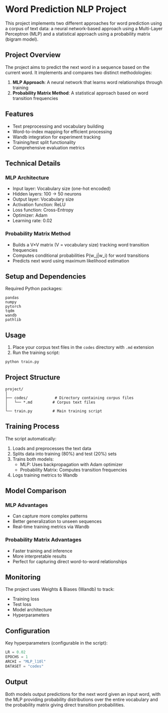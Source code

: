 # Word Prediction NLP Project

This project implements two different approaches for word prediction using a corpus of text data: a neural network-based approach using a Multi-Layer Perceptron (MLP) and a statistical approach using a probability matrix (bigram model).

## Project Overview

The project aims to predict the next word in a sequence based on the current word. It implements and compares two distinct methodologies:

1. **MLP Approach**: A neural network that learns word relationships through training
2. **Probability Matrix Method**: A statistical approach based on word transition frequencies

## Features

- Text preprocessing and vocabulary building
- Word-to-index mapping for efficient processing
- Wandb integration for experiment tracking
- Training/test split functionality
- Comprehensive evaluation metrics

## Technical Details

### MLP Architecture
- Input layer: Vocabulary size (one-hot encoded)
- Hidden layers: 100 -> 50 neurons
- Output layer: Vocabulary size
- Activation function: ReLU
- Loss function: Cross-Entropy
- Optimizer: Adam
- Learning rate: 0.02

### Probability Matrix Method
- Builds a V×V matrix (V = vocabulary size) tracking word transition frequencies
- Computes conditional probabilities P(w_j|w_i) for word transitions
- Predicts next word using maximum likelihood estimation

## Setup and Dependencies

Required Python packages:
```
pandas
numpy
pytorch
tqdm
wandb
pathlib
```

## Usage

1. Place your corpus text files in the `codes` directory with `.md` extension
2. Run the training script:
```python
python train.py
```

## Project Structure

```
project/
│
├── codes/            # Directory containing corpus files
│   └── *.md         # Corpus text files
│
└── train.py         # Main training script
```

## Training Process

The script automatically:
1. Loads and preprocesses the text data
2. Splits data into training (80%) and test (20%) sets
3. Trains both models:
   - MLP: Uses backpropagation with Adam optimizer
   - Probability Matrix: Computes transition frequencies
4. Logs training metrics to Wandb

## Model Comparison

### MLP Advantages
- Can capture more complex patterns
- Better generalization to unseen sequences
- Real-time training metrics via Wandb

### Probability Matrix Advantages
- Faster training and inference
- More interpretable results
- Perfect for capturing direct word-to-word relationships

## Monitoring

The project uses Weights & Biases (Wandb) to track:
- Training loss
- Test loss
- Model architecture
- Hyperparameters

## Configuration

Key hyperparameters (configurable in the script):
```python
LR = 0.02
EPOCHS = 1
ARCHI = "MLP_l10l"
DATASET = "codes"
```

## Output

Both models output predictions for the next word given an input word, with the MLP providing probability distributions over the entire vocabulary and the probability matrix giving direct transition probabilities.